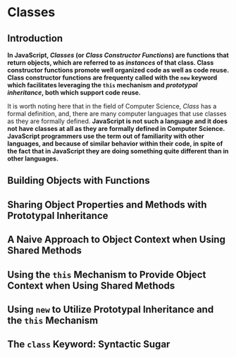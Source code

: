 # Classes

## Introduction

**In JavaScript, _Classes_ (or _Class Constructor Functions_) are functions that return objects, which are referred to as _instances_ of that class. Class constructor functions promote well organized code as well as code reuse. Class constructor functions are frequenty called with the `new` keyword which facilitates leveraging the `this` mechanism and  _prototypal inheritance_, both which support code reuse.**

It is worth noting here that in the field of Computer Science, _Class_ has a formal definition, and, there are many computer languages that use classes as they are formally defined. **JavaScript is not such a language and it does not have classes at all as they are formally defined in Computer Science. JavaScript programmers use the term out of familiarity with other languages, and because of similar behavior within their code, in spite of the fact that in JavaScript they are doing something quite different than in other languages.**

## Building Objects with Functions

## Sharing Object Properties and Methods with Prototypal Inheritance

## A Naive Approach to Object Context when Using Shared Methods

## Using the `this` Mechanism to Provide Object Context when Using Shared Methods

## Using `new` to Utilize Prototypal Inheritance and the `this` Mechanism

## The `class` Keyword: Syntactic Sugar
